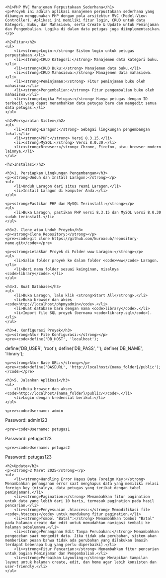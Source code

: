 <!DOCTYPE html>
<html lang="id">
<head>
    <meta charset="UTF-8">
    <meta name="viewport" content="width=device-width, initial-scale=1.0">
    <title>PHP MVC Manajemen Perpustakaan Sederhana</title>
</head>
<body>

    <h1>PHP MVC Manajemen Perpustakaan Sederhana</h1>
    <p>Proyek ini adalah aplikasi manajemen perpustakaan sederhana yang dibangun menggunakan PHP dengan pola arsitektur MVC (Model-View-Controller). Aplikasi ini memiliki fitur login, CRUD untuk data Kategori, Buku, dan Mahasiswa, serta Create & Update untuk Peminjaman dan Pengembalian. Logika di dalam data petugas juga diimplementasikan.</p>

    <h2>Fitur</h2>
    <ul>
        <li><strong>Login:</strong> Sistem login untuk petugas perpustakaan.</li>
        <li><strong>CRUD Kategori:</strong> Manajemen data kategori buku.</li>
        <li><strong>CRUD Buku:</strong> Manajemen data buku.</li>
        <li><strong>CRUD Mahasiswa:</strong> Manajemen data mahasiswa.</li>
        <li><strong>Peminjaman:</strong> Fitur peminjaman buku oleh mahasiswa.</li>
        <li><strong>Pengembalian:</strong> Fitur pengembalian buku oleh mahasiswa.</li>
        <li><strong>Logika Petugas:</strong> Hanya petugas dengan ID terkecil yang dapat menambahkan data petugas baru dan mengedit semua data petugas.</li>
    </ul>

    <h2>Persyaratan Sistem</h2>
    <ul>
        <li><strong>Laragon:</strong> Sebagai lingkungan pengembangan lokal.</li>
        <li><strong>PHP:</strong> Versi 8.3.15.</li>
        <li><strong>MySQL:</strong> Versi 8.0.30.</li>
        <li><strong>Browser:</strong> Chrome, Firefox, atau browser modern lainnya.</li>
    </ul>

    <h2>Instalasi</h2>

    <h3>1. Persiapkan Lingkungan Pengembangan</h3>
    <p><strong>Unduh dan Install Laragon:</strong></p>
    <ul>
        <li>Unduh Laragon dari situs resmi Laragon.</li>
        <li>Install Laragon di komputer Anda.</li>
    </ul>

    <p><strong>Pastikan PHP dan MySQL Terinstall:</strong></p>
    <ul>
        <li>Buka Laragon, pastikan PHP versi 8.3.15 dan MySQL versi 8.0.30 sudah terinstall.</li>
    </ul>

    <h3>2. Clone atau Unduh Proyek</h3>
    <p><strong>Clone Repository:</strong></p>
    <pre><code>git clone https://github.com/kuroxsub/repository-name.git</code></pre>

    <p><strong>Letakkan Proyek di Folder www Laragon:</strong></p>
    <ul>
        <li>Salin folder proyek ke dalam folder <code>www</code> Laragon.</li>
        <li>Beri nama folder sesuai keinginan, misalnya <code>library</code>.</li>
    </ul>

    <h3>3. Buat Database</h3>
    <ul>
        <li>Buka Laragon, lalu klik <strong>Start All</strong>.</li>
        <li>Buka browser dan akses <code>http://localhost/phpmyadmin</code>.</li>
        <li>Buat database baru dengan nama <code>library</code>.</li>
        <li>Import file SQL proyek (bernama <code>library.sql</code>).</li>
    </ul>

    <h3>4. Konfigurasi Proyek</h3>
    <p><strong>Atur File Konfigurasi:</strong></p>
    <pre><code>define('DB_HOST', 'localhost');
define('DB_USER', 'root');
define('DB_PASS', '');
define('DB_NAME', 'library');</code></pre>

    <p><strong>Atur Base URL:</strong></p>
    <pre><code>define('BASEURL', 'http://localhost/{nama_folder}/public');</code></pre>

    <h3>5. Jalankan Aplikasi</h3>
    <ul>
        <li>Buka browser dan akses <code>http://localhost/{nama_folder}/public/</code>.</li>
        <li>Login dengan kredensial berikut:</li>
    </ul>

    <pre><code>Username: admin
Password: admin123</code></pre>

    <pre><code>Username: petugas1
Password: petugas123</code></pre>

    <pre><code>Username: petugas2
Password: petugas123</code></pre>

    <h2>Update</h2>
    <p><strong>2 Maret 2025</strong></p>
    <ul>
        <li><strong>Handling Error Hapus Data Foreign Key:</strong> Menambahkan penanganan error saat menghapus data yang memiliki relasi foreign key (misalnya, data petugas yang terikat dengan tabel peminjaman).</li>
        <li><strong>Pagination:</strong> Menambahkan fitur pagination untuk data yang lebih dari 10 baris, termasuk pagination pada hasil pencarian.</li>
        <li><strong>Penyesuaian .htaccess:</strong> Memodifikasi file <code>.htaccess</code> untuk mendukung fitur pagination.</li>
        <li><strong>Tombol "Batal":</strong> Menambahkan tombol "Batal" pada halaman create dan edit untuk memudahkan navigasi kembali ke halaman sebelumnya.</li>
        <li><strong>Penanganan Edit Tanpa Perubahan:</strong> Menambahkan pengecekan saat mengedit data. Jika tidak ada perubahan, sistem akan memberikan pesan bahwa tidak ada perubahan yang dilakukan (masih terdapat beberapa bug yang perlu diperbaiki).</li>
        <li><strong>Fitur Pencarian:</strong> Menambahkan fitur pencarian untuk bagian Peminjaman dan Pengembalian.</li>
        <li><strong>Perbaikan Layouting:</strong> Merapikan tampilan layout untuk halaman create, edit, dan home agar lebih konsisten dan user-friendly.</li>
    </ul>

</body>
</html>